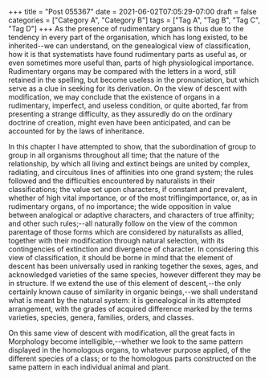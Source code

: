 +++
title = "Post 055367"
date = 2021-06-02T07:05:29-07:00
draft = false
categories = ["Category A", "Category B"]
tags = ["Tag A", "Tag B", "Tag C", "Tag D"]
+++
As the presence of rudimentary organs is thus due to the tendency in every part of the organisation, which has long existed, to be inherited--we can understand, on the genealogical view of classification, how it is that systematists have found rudimentary parts as useful as, or even sometimes more useful than, parts of high physiological importance. Rudimentary organs may be compared with the letters in a word, still retained in the spelling, but become useless in the pronunciation, but which serve as a clue in seeking for its derivation. On the view of descent with modification, we may conclude that the existence of organs in a rudimentary, imperfect, and useless condition, or quite aborted, far from presenting a strange difficulty, as they assuredly do on the ordinary doctrine of creation, might even have been anticipated, and can be accounted for by the laws of inheritance.

In this chapter I have attempted to show, that the subordination of group to group in all organisms throughout all time; that the nature of the relationship, by which all living and extinct beings are united by complex, radiating, and circuitous lines of affinities into one grand system; the rules followed and the difficulties encountered by naturalists in their classifications; the value set upon characters, if constant and prevalent, whether of high vital importance, or of the most triflingimportance, or, as in rudimentary organs, of no importance; the wide opposition in value between analogical or adaptive characters, and characters of true affinity; and other such rules;--all naturally follow on the view of the common parentage of those forms which are considered by naturalists as allied, together with their modification through natural selection, with its contingencies of extinction and divergence of character. In considering this view of classification, it should be borne in mind that the element of descent has been universally used in ranking together the sexes, ages, and acknowledged varieties of the same species, however different they may be in structure. If we extend the use of this element of descent,--the only certainly known cause of similarity in organic beings,--we shall understand what is meant by the natural system: it is genealogical in its attempted arrangement, with the grades of acquired difference marked by the terms varieties, species, genera, families, orders, and classes.

On this same view of descent with modification, all the great facts in Morphology become intelligible,--whether we look to the same pattern displayed in the homologous organs, to whatever purpose applied, of the different species of a class; or to the homologous parts constructed on the same pattern in each individual animal and plant.
